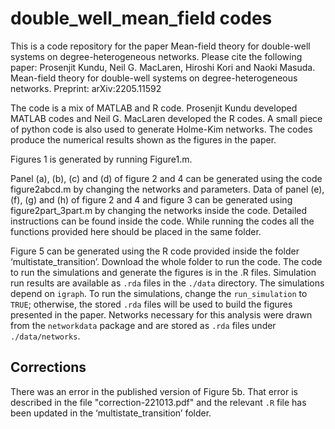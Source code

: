 # double_well_mean_field codes

This is a code repository for the paper Mean-field theory for double-well systems on degree-heterogeneous networks. Please cite the following paper:
Prosenjit Kundu, Neil G. MacLaren, Hiroshi Kori and Naoki Masuda. Mean-field theory for double-well systems on degree-heterogeneous networks. Preprint: arXiv:2205.11592

The code is a mix of MATLAB and R code. Prosenjit Kundu developed MATLAB codes and Neil G. MacLaren developed the R codes. A small piece of python code is also used to generate Holme-Kim networks. The codes produce the numerical results shown as the figures in the paper.

Figures 1 is generated by running Figure1.m.

Panel (a), (b), (c) and (d) of figure 2 and 4 can be generated using the code figure2abcd.m by changing the networks and parameters.
Data of panel (e), (f), (g) and (h) of figure 2 and 4 and figure 3 can be generated using figure2part_3part.m by changing the networks inside the code. Detailed instructions can be found inside the code. While running the codes all the functions provided here should be placed in the same folder.

Figure 5 can be generated using the R code provided inside the folder ‘multistate_transition’. Download the whole folder to run the code. The code to run the simulations and generate the figures is in the .R files. Simulation run results are available as `.rda` files in the `./data` directory. The simulations depend on `igraph`. To run the simulations, change the `run_simulation` to `TRUE`; otherwise, the stored `.rda` files will be used to build the figures presented in the paper. Networks necessary for this analysis were drawn from the `networkdata` package and are stored as `.rda` files under `./data/networks`.

## Corrections

There was an error in the published version of Figure 5b. That error is described in the file "correction-221013.pdf" and the relevant `.R` file has been updated in the ‘multistate_transition’ folder.
